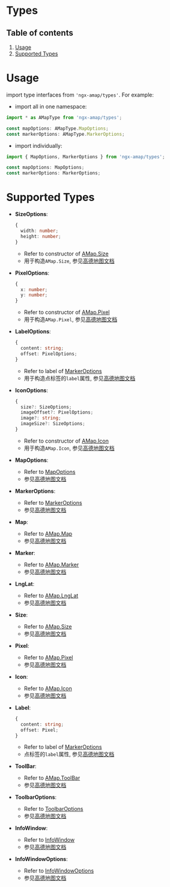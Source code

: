 # Types

## Table of contents 
1. [Usage](#usage)
2. [Supported Types](#supported-types)

# Usage
import type interfaces from `'ngx-amap/types'`. For example:
  + import all in one namespace:
  ```typescript
  import * as AMapType from 'ngx-amap/types';

  const mapOptions: AMapType.MapOptions;
  const markerOptions: AMapType.MarkerOptions;
  ```
  + import individually:
  ```typescript
  import { MapOptions, MarkerOptions } from 'ngx-amap/types';

  const mapOptions: MapOptions;
  const markerOptions: MarkerOptions;
  ```

# Supported Types
+ **SizeOptions**: 
  ```typescript
  {
    width: number;
    height: number;
  }
  ```

  + Refer to constructor of [AMap.Size](http://lbs.amap.com/api/javascript-api/reference/core)
  + 用于构造`AMap.Size`, 参见[高德地图文档](http://lbs.amap.com/api/javascript-api/reference/core)

+ **PixelOptions**:
  ```typescript
  {
    x: number;
    y: number;
  }
  ```

  + Refer to constructor of [AMap.Pixel](http://lbs.amap.com/api/javascript-api/reference/core)
  + 用于构造`AMap.Pixel`, 参见[高德地图文档](http://lbs.amap.com/api/javascript-api/reference/core)

+ **LabelOptions**:
  ```typescript
  {
    content: string;
    offset: PixelOptions;
  }
  ```

  + Refer to label of [MarkerOptions](http://lbs.amap.com/api/javascript-api/reference/overlay)
  + 用于构造点标签的`label`属性, 参见[高德地图文档](http://lbs.amap.com/api/javascript-api/reference/overlay)

+ **IconOptions**:
  ```typescript
  {
    size?: SizeOptions;
    imageOffset?: PixelOptions;
    image?: string;
    imageSize?: SizeOptions;
  }
  ```
  + Refer to constructor of [AMap.Icon](http://lbs.amap.com/api/javascript-api/reference/overlay)
  + 用于构造`AMap.Icon`, 参见[高德地图文档](http://lbs.amap.com/api/javascript-api/reference/overlay)

+ **MapOptions**:
  + Refer to [MapOptions](http://lbs.amap.com/api/javascript-api/reference/map)
  + 参见[高德地图文档](http://lbs.amap.com/api/javascript-api/reference/map)

+ **MarkerOptions**:
  + Refer to [MarkerOptions](http://lbs.amap.com/api/javascript-api/reference/overlay)
  + 参见[高德地图文档](http://lbs.amap.com/api/javascript-api/reference/overlay)

+ **Map**:
  + Refer to [AMap.Map](http://lbs.amap.com/api/javascript-api/reference/map)
  + 参见[高德地图文档](http://lbs.amap.com/api/javascript-api/reference/map)

+ **Marker**:
  + Refer to [AMap.Marker](http://lbs.amap.com/api/javascript-api/reference/overlay)
  + 参见[高德地图文档](http://lbs.amap.com/api/javascript-api/reference/overlay)

+ **LngLat**:
  + Refer to [AMap.LngLat](http://lbs.amap.com/api/javascript-api/reference/core)
  + 参见[高德地图文档](http://lbs.amap.com/api/javascript-api/reference/core)

+ **Size**:
  + Refer to [AMap.Size](http://lbs.amap.com/api/javascript-api/reference/core)
  + 参见[高德地图文档](http://lbs.amap.com/api/javascript-api/reference/core)

+ **Pixel**:
  + Refer to [AMap.Pixel](http://lbs.amap.com/api/javascript-api/reference/core)
  + 参见[高德地图文档](http://lbs.amap.com/api/javascript-api/reference/core)

+ **Icon**:
  + Refer to [AMap.Icon](http://lbs.amap.com/api/javascript-api/reference/overlay)
  + 参见[高德地图文档](http://lbs.amap.com/api/javascript-api/reference/overlay)

+ **Label**:
  ```typescript
  {
    content: string;
    offset: Pixel;
  }
  ```
  + Refer to label of [MarkerOptions](http://lbs.amap.com/api/javascript-api/reference/overlay)
  + 点标签的`label`属性, 参见[高德地图文档](http://lbs.amap.com/api/javascript-api/reference/overlay)

+ **ToolBar**:
  + Refer to [AMap.ToolBar](http://lbs.amap.com/api/javascript-api/reference/map-control)
  + 参见[高德地图文档](http://lbs.amap.com/api/javascript-api/reference/map-control)

+ **ToolbarOptions**:
  + Refer to [ToolbarOptions](http://lbs.amap.com/api/javascript-api/reference/map-control)
  + 参见[高德地图文档](http://lbs.amap.com/api/javascript-api/reference/map-control)

+ **InfoWindow**:
  + Refer to [InfoWindow](http://lbs.amap.com/api/javascript-api/reference/infowindow)
  + 参见[高德地图文档](http://lbs.amap.com/api/javascript-api/reference/infowindow)

+ **InfoWindowOptions**:
  + Refer to [InfoWindowOptions](http://lbs.amap.com/api/javascript-api/reference/infowindow)
  + 参见[高德地图文档](http://lbs.amap.com/api/javascript-api/reference/infowindow)
